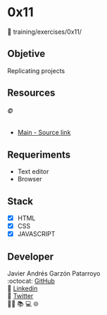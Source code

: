 # 0x11
:open_file_folder: training/exercises/0x11/

## Objetive
Replicating projects

## Resources
###### :copyright:
* [Main - Source link](https://learnprogramming.online/pay.html)

## Requeriments
* Text editor
* Browser

## Stack
* [x] HTML
* [x] CSS
* [x] JAVASCRIPT

## Developer
Javier Andrés Garzón Patarroyo  
:octocat: [GitHub](https://github.com/javierandresgp/)  
:link: [Linkedin](https://www.linkedin.com/in/javierandresgp/)  
:link: [Twitter](https://twitter.com/javierandresgp0)  
:man_technologist: :books: :computer: :globe_with_meridians: